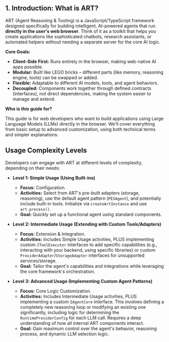 ## 1. Introduction: What is ART?

ART (Agent Reasoning & Tooling) is a JavaScript/TypeScript framework designed specifically for building intelligent, AI-powered agents that run **directly in the user's web browser**. Think of it as a toolkit that helps you create applications like sophisticated chatbots, research assistants, or automated helpers without needing a separate server for the core AI logic.

**Core Goals:**

*   **Client-Side First:** Runs entirely in the browser, making web-native AI apps possible.
*   **Modular:** Built like LEGO bricks – different parts (like memory, reasoning engine, tools) can be swapped or added.
*   **Flexible:** Adaptable to different AI models, tools, and agent behaviors.
*   **Decoupled:** Components work together through defined contracts (interfaces), not direct dependencies, making the system easier to manage and extend.

**Who is this guide for?**

This guide is for web developers who want to build applications using Large Language Models (LLMs) directly in the browser. We'll cover everything from basic setup to advanced customization, using both technical terms and simpler explanations.
## Usage Complexity Levels

Developers can engage with ART at different levels of complexity, depending on their needs:

*   **Level 1: Simple Usage (Using Built-ins)**
    *   **Focus:** Configuration.
    *   **Activities:** Select from ART's pre-built adapters (storage, reasoning), use the default agent pattern (`PESAgent`), and potentially include built-in tools. Initialize via `createArtInstance` and use `art.process()`.
    *   **Goal:** Quickly set up a functional agent using standard components.

*   **Level 2: Intermediate Usage (Extending with Custom Tools/Adapters)**
    *   **Focus:** Extension & Integration.
    *   **Activities:** Includes Simple Usage activities, PLUS implementing custom `IToolExecutor` interfaces to add specific capabilities (e.g., interacting with your backend, using specific libraries) or custom `ProviderAdapter`/`StorageAdapter` interfaces for unsupported services/storage.
    *   **Goal:** Tailor the agent's capabilities and integrations while leveraging the core framework's orchestration.

*   **Level 3: Advanced Usage (Implementing Custom Agent Patterns)**
    *   **Focus:** Core Logic Customization.
    *   **Activities:** Includes Intermediate Usage activities, PLUS implementing a custom `IAgentCore` interface. This involves defining a completely new reasoning loop or modifying an existing one significantly, including logic for determining the `RuntimeProviderConfig` for each LLM call. Requires a deep understanding of how all internal ART components interact.
    *   **Goal:** Gain maximum control over the agent's behavior, reasoning process, and dynamic LLM selection logic.